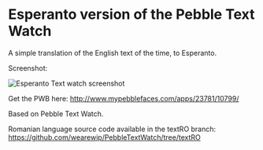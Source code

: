 Esperanto version of the Pebble Text Watch
==========================================

A simple translation of the English text of the time, to Esperanto.

Screenshot:

![Esperanto Text watch screenshot](http://imageshack.com/a/img197/4856/ps9f.png)

Get the PWB here: http://www.mypebblefaces.com/apps/23781/10799/

Based on Pebble Text Watch.

Romanian language source code available in the textRO branch: https://github.com/wearewip/PebbleTextWatch/tree/textRO
